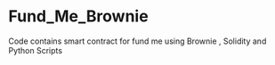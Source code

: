 # Fund_Me_Brownie
Code contains smart contract for fund me using Brownie , Solidity and Python Scripts
